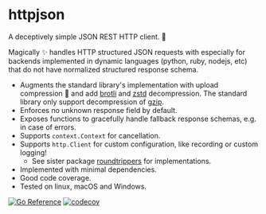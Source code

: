 # httpjson

A deceptively simple JSON REST HTTP client. 🧐

Magically ✨ handles HTTP structured JSON requests with especially for backends
implemented in dynamic languages (python, ruby, nodejs, etc) that do not have
normalized structured response schema.

- Augments the standard library's implementation with upload compression 🚀 and
  add [brotli](https://caniuse.com/?search=brotli) and
  [zstd](https://caniuse.com/?search=zstd) decompression. The standard library
  only support decompression of [gzip](https://caniuse.com/?search=gzip).
- Enforces no unknown response field by default.
- Exposes functions to gracefully handle fallback response schemas, e.g. in case of errors.
- Supports `context.Context` for cancellation.
- Supports `http.Client` for custom configuration, like recording or custom logging!
  - See sister package
    [roundtrippers](https://pkg.go.dev/github.com/maruel/roundtrippers) for
    implementations.
- Implemented with minimal dependencies.
- Good code coverage.
- Tested on linux, macOS and Windows.

[![Go Reference](https://pkg.go.dev/badge/github.com/maruel/httpjson/.svg)](https://pkg.go.dev/github.com/maruel/httpjson/)
[![codecov](https://codecov.io/gh/maruel/httpjson/graph/badge.svg?token=EK9DS17M02)](https://codecov.io/gh/maruel/httpjson)
